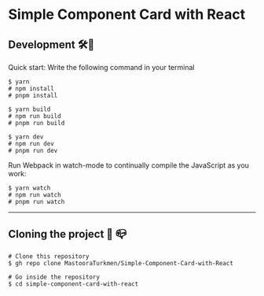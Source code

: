 # Simple Component Card with React



## Development 🛠🔨

Quick start: Write the following command in your terminal

```
$ yarn 
# npm install
# pnpm install
```

```
$ yarn build 
# npm run build
# pnpm run build
```

```
$ yarn dev 
# npm run dev
# pnpm run dev
```

Run Webpack in watch-mode to continually compile the JavaScript as you work:

```
$ yarn watch 
# npm run watch
# pnpm run watch
```

-----

## Cloning the project 🔩 📪

```
# Clone this repository
$ gh repo clone MastooraTurkmen/Simple-Component-Card-with-React

# Go inside the repository
$ cd simple-component-card-with-react

```